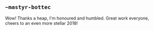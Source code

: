## `~mastyr-bottec`
Wow! Thanks a heap, I'm honoured and humbled. Great work everyone, cheers to an even more stellar 2018!